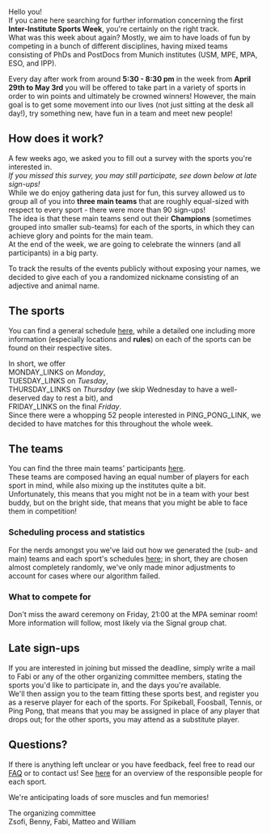 Hello you!\
If you came here searching for further information concerning the first **Inter-Institute Sports Week**, you're certainly on the right track.\
What was this week about again? Mostly, we aim to have loads of fun by competing in a bunch of different disciplines, having mixed teams consisting of PhDs and PostDocs from Munich institutes (USM, MPE, MPA, ESO, and IPP).

Every day after work from around **5:30 - 8:30 pm** in the week from **April 29th to May 3rd** you will be offered to take part in a variety of sports in order to win points and ultimately be crowned winners! However, the main goal is to get some movement into our lives (not just sitting at the desk all day!), try something new, have fun in a team and meet new people!

## How does it work?

A few weeks ago, we asked you to fill out a survey with the sports you're interested in.\
*If you missed this survey, you may still participate, see down below at late sign-ups!*\
While we do enjoy gathering data just for fun, this survey allowed us to group all of you into **three main teams** that are roughly equal-sized with respect to every sport - there were more than 90 sign-ups!\
The idea is that these main teams send out their **Champions** (sometimes grouped into smaller sub-teams) for each of the sports, in which they can achieve glory and points for the main team.\
At the end of the week, we are going to celebrate the winners (and all participants) in a big party.

To track the results of the events publicly without exposing your names, we decided to give each of you a randomized nickname consisting of an adjective and animal name.

## The sports

You can find a general schedule <a href="Schedule" target="_self">here</a>, while a detailed one including more information (especially locations and **rules**) on each of the sports can be found on their respective sites.

In short, we offer\
MONDAY_LINKS on *Monday*,\
TUESDAY_LINKS
on *Tuesday*,\
THURSDAY_LINKS
on *Thursday* (we skip Wednesday to have a well-deserved day to rest a bit), and\
FRIDAY_LINKS
on the final *Friday*.\
Since there were a whopping 52 people interested in PING_PONG_LINK, we decided to have matches for this throughout the whole week.

## The teams

You can find the three main teams' participants <a href="Teams" target="_self">here</a>.\
These teams are composed having an equal number of players for each sport in mind, while also mixing up the institutes quite a bit.\
Unfortunately, this means that you might not be in a team with your best buddy, but on the bright side, that means that you might be able to face them in competition!

### Scheduling process and statistics

For the nerds amongst you we've laid out how we generated the (sub- and main) teams and each sport's schedules <a href="Statistics" target="_self">here</a>; in short, they are chosen almost completely randomly, we've only made minor adjustments to account for cases where our algorithm failed.

### What to compete for

Don't miss the award ceremony on Friday, 21:00 at the MPA seminar room! More information will follow, most likely via the Signal group chat.

## Late sign-ups

If you are interested in joining but missed the deadline, simply write a mail to Fabi or any of the other organizing committee members, stating the sports you'd like to participate in, and the days you're available.\
We'll then assign you to the team fitting these sports best, and register you as a reserve player for each of the sports. For Spikeball, Foosball, Tennis, or Ping Pong, that means that you may be assigned in place of any player that drops out; for the other sports, you may attend as a substitute player.

## Questions?

If there is anything left unclear or you have feedback, feel free to read our <a href="FAQ" target="_self">FAQ</a> or to contact us!
See <a href="Contact" target="_self">here</a> for an overview of the responsible people for each sport.

We're anticipating loads of sore muscles and fun memories!

The organizing committee\
Zsofi, Benny, Fabi, Matteo and William
